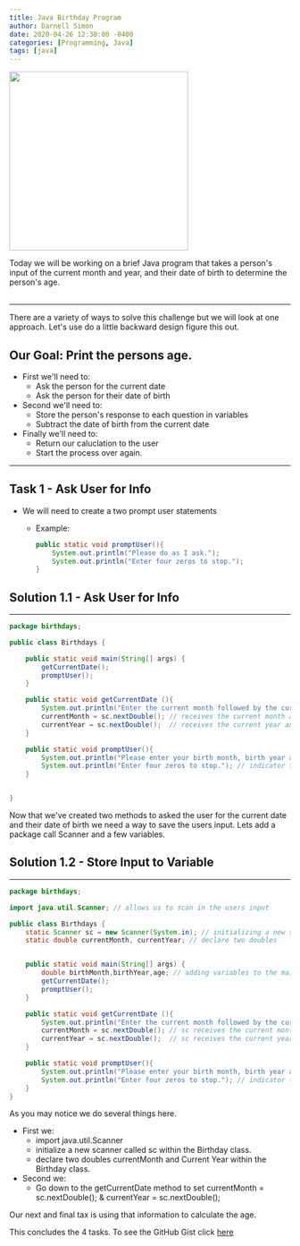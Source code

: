 ```yaml
---
title: Java Birthday Program
author: Darnell Simon
date: 2020-04-26 12:30:00 -0400
categories: [Programming, Java]
tags: [java]
---
```


<div style="width:100%;display:flex; justfy-content:center" ><img style="width:20rem;"
src="https://cdn.glitch.com/b75055dd-03c2-47e5-9f5d-7923ac439cc1%2Fbirthday.jpg?v=1587923774470"/></div>

Today we will be working on a brief Java program that takes a person's input of the current month and year, and their date of birth to determine the person's age.<br><br>

---

There are a variety of ways to solve this challenge but we will look at one approach.
Let's use do a little backward design figure this out.<br>

## Our Goal: Print the persons age.

- First we'll need to:
  - Ask the person for the current date
  - Ask the person for their date of birth
- Second we'll need to:
  - Store the person's response to each question in variables
  - Subtract the date of birth from the current date
- Finally we'll need to:
  - Return our caluclation to the user
  - Start the process over again.

---

## Task 1 - Ask User for Info

- We will need to create a two prompt user statements

  - Example:
    ```java
    public static void promptUser(){
        System.out.println("Please do as I ask.");
        System.out.println("Enter four zeros to stop.");
    }
    ```

## Solution 1.1 - Ask User for Info

---

```java
package birthdays;

public class Birthdays {

    public static void main(String[] args) {
        getCurrentDate();
        promptUser();
    }

    public static void getCurrentDate (){
        System.out.println("Enter the current month followed by the current year."); // asks for current date
        currentMonth = sc.nextDouble(); // receives the current month and stores in var
        currentYear = sc.nextDouble();  // receives the current year and stores in var
    }

    public static void promptUser(){
        System.out.println("Please enter your birth month, birth year as well as"); // asks for birth date
        System.out.println("Enter four zeros to stop."); // indicator to break out of program
    }


}
```

Now that we've created two methods to asked the user for the current date and their date of birth we need a way to save the users input.
Lets add a package call Scanner and a few variables.

## Solution 1.2 - Store Input to Variable

---

```java
package birthdays;

import java.util.Scanner; // allows us to scan in the users input

public class Birthdays {
	static Scanner sc = new Scanner(System.in); // initializing a new scanner called sc
    static double currentMonth, currentYear; // declare two doubles


    public static void main(String[] args) {
		double birthMonth,birthYear,age; // adding variables to the main method
        getCurrentDate();
        promptUser();
    }

    public static void getCurrentDate (){
        System.out.println("Enter the current month followed by the current year.");
        currentMonth = sc.nextDouble(); // sc receives the current month and is stored in var
        currentYear = sc.nextDouble();  // sc receives the current year and is stored in var
    }

    public static void promptUser(){
        System.out.println("Please enter your birth month, birth year as well as");
        System.out.println("Enter four zeros to stop."); // indicator to break out of program
    }
}
```

As you may notice we do several things here.

- First we:
  - import java.util.Scanner
  - initialize a new scanner called sc within the Birthday class.
  - declare two doubles currentMonth and Current Year within the Birthday class.
- Second we:
  - Go down to the getCurrentDate method to set currentMonth = sc.nextDouble(); & currentYear = sc.nextDouble();

Our next and final tax is using that information to calculate the age.

<!-- ---

## Task 2 - `takeDamage()` Method

- Implement a `takeDamage()` method for the `Pokemon` class which takes a number as an argument and reduces the `.health` of the `Pokemon` by that number.

  - _Note: If `.health` goes below 0, it should be set to 0 instead._
  - Example:
    ```javascript
    console.log(charmander.health); // 30
    charmander.takeDamage(5);
    console.log(charmander.health); // 25
    charmander.takeDamage(2000);
    console.log(charmander.health); // 0
    ```

 <br>

## Solution 1.2 - Take Damage

---

```javascript
function Pokemon(name, attack, defense, health, type) {
	//do something here
	this.name = name;
	this.attack = attack;
	this.defense = defense;
	this.health = health;
	this.type = type;
	this.initHealth = health;
	this.takeDamage = function (number) {
		// Check if health is less than number.
		if (this.health < number) {
			// if less than return health as 0.
			return (this.health = 0);
		} else {
			// if not return the precise difference
			return (this.health = this.health - number);
		}
	};
}

// Squirtle taking damage
var squirtle = new Pokemon("Squirtle", 110, 100, 120, "water");
squirtle.takeDamage(20);
squirtle.takeDamage(100000);
```

## Task 3 - `attackOpponent()` Method

- Implement an `attackOpponent()` method for the `Pokemon` class which takes a `Pokemon` object as an argument (the opponent being attacked). This method should call the `takeDamage()` method of the opposing `Pokemon` and provide the appropriate damage as an argument.
  <br>

`DAMAGE = CURRENT_POKEMON_ATTACK - OPPONENT_POKEMON_DEFENSE`.

- Example:

  ```javascript
  const charmander = new Pokemon("charmander", 12, 8, 30, "fire");
  const bulbasaur = new Pokemon("bulbasaur", 7, 9, 35, "grass/poison");
  console.log(charmander.attack); // 12
  console.log(bulbasaur.defense); // 9
  // 12 attack - 9 defense = 3 damage
  console.log(bulbasaur.health); // 35
  charmander.attackOpponent(bulbasaur); // charmander attacks bulbasaur
  console.log(bulbasaur.health); // 32
  ```

- Attacking a `Pokemon` should do 1 damage **at the very least**. Consider cases in which the `Pokemon` being attacked has a higher `.defense` than the `.attack` of the attacking `Pokemon`.
  <br>

## Solution 1.3 - Attack Opponent

---

```javascript
function Pokemon(name, attack, defense, health, type) {
	//do something here
	this.name = name;
	this.attack = attack;
	this.defense = defense;
	this.health = health;
	this.type = type;
	this.initHealth = health;
	this.takeDamage = function (number) {
		if (this.health < number) {
			return (this.health = 0);
		} else {
			return (this.health = this.health - number);
		}
	};
	this.attackOpponent = function (opponent) {
		//   This should:
		//     [x]  Grab the opponents defense
		//     [x]  Subtract it from the attacker's attack to get the difference (this is the damage points)
		//     [x]  Call the opponent.takeDamage with the damage points as an arguement.
		//     [x]  Return the opponents health
		//     [x]  Account for cases where defense is greater than the attack
		var damage;
		if (this.attack > opponent.defense) {
			// Determined the damaged points by the opponents' defense from the attackers attack save it in a variable
			damage = this.attack - opponent.defense; // call the opponents takeDamage with the newly determined damage points as an arguement
			opponent.takeDamage(damage);
			return opponent.health;
		} else {
			return (opponent.health = opponent.health - 1);
		}
	};
}

// Charmander attacks squirtle.
charmander = new Pokemon("Charmander", 100, 110, 130, "fire");
squirtle = new Pokemon("Squirtle", 110, 100, 100, "water");
charmander.attackOpponent(squirtle);
```

## Task 4 - `display()` Method

- Implement a `display()` method for the `Pokemon` class which takes no arguments and returns a string with the Pokemon's `.name` in all caps, `.type` in all caps and in parenthesis, and `.health` with a forward-slash, " / ", followed by the `.health` the `Pokemon` was initialized with.

  - Example:

    ```javascript
    const pikachu = new Pokemon("pikachu", 9, 10, 25, "electric");
    pikachu.display(); // PIKACHU (ELECTRIC) 25/25

    pikachu.health = 12;
    pikachu.display(); // PIKACHU (ELECTRIC) 12/25
    ```

    <br>

## Solution 1.4 - Display Pokemon

---

```javascript
function Pokemon(name, attack, defense, health, type) {
	//do something here
	this.name = name;
	this.attack = attack;
	this.defense = defense;
	this.health = health;
	this.type = type;
	this.initHealth = health;
	this.takeDamage = function (number) {
		if (this.health < number) {
			return (this.health = 0);
		} else {
			return (this.health = this.health - number);
		}
	};
	this.attackOpponent = function (opponent) {
		var damage;
		if (this.attack > opponent.defense) {
			damage = this.attack - opponent.defense;
			opponent.takeDamage(damage);
			return opponent.health;
		} else {
			return (opponent.health = opponent.health - 1);
		}
	};
	this.display = function () {
		//   This should return a tring with the:
		//      [x]`.name` in all caps
		//      [x]`.type` in all caps and parenthesis
		//      [x]`.health` with a forward-slash "/"
		//      [x] followed by the `.health` the `Pokemon` was initialized with
		nameUp = this.name.toUpperCase();
		typeUp = this.type.toUpperCase();
		currentHealth = this.health;
		initHealth = this.initHealth;
		return `${nameUp} (${typeUp}) ${currentHealth}/${initHealth}`;
	};
}

// Displays a Pokemon named Bulbasaur
const bulbasaur = new Pokemon("bulbasaur", 7, 9, 35, "grass/poison");
bulbasaur.display();
``` -->

This concludes the 4 tasks. To see the GitHub Gist click [here](https://gist.github.com/rightbrainpapi/4745d9812895e00ebecb3cdb4e382fe7.js)

[^footnote]: The footnote source.
